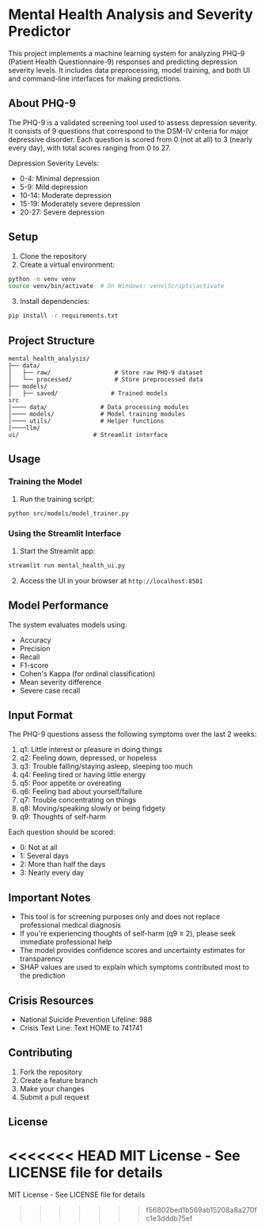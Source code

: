 # Mental Health Analysis and Severity Predictor

This project implements a machine learning system for analyzing PHQ-9 (Patient Health Questionnaire-9) responses and predicting depression severity levels. It includes data preprocessing, model training, and both UI and command-line interfaces for making predictions.

## About PHQ-9

The PHQ-9 is a validated screening tool used to assess depression severity. It consists of 9 questions that correspond to the DSM-IV criteria for major depressive disorder. Each question is scored from 0 (not at all) to 3 (nearly every day), with total scores ranging from 0 to 27.

Depression Severity Levels:
- 0-4: Minimal depression
- 5-9: Mild depression
- 10-14: Moderate depression
- 15-19: Moderately severe depression
- 20-27: Severe depression

## Setup

1. Clone the repository
2. Create a virtual environment:
```bash
python -m venv venv
source venv/bin/activate  # On Windows: venv\Scripts\activate
```

3. Install dependencies:
```bash
pip install -r requirements.txt
```

## Project Structure

```
mental_health_analysis/
├── data/
│   ├── raw/                  # Store raw PHQ-9 dataset
│   └── processed/            # Store preprocessed data
├── models/
│   ├── saved/               # Trained models
src
│──── data/               # Data processing modules
│──── models/             # Model training modules
│──── utils/              # Helper functions
|────llm/
ui/                     # Streamlit interface
```

## Usage

### Training the Model

1. Run the training script:
```bash
python src/models/model_trainer.py
```

### Using the Streamlit Interface

1. Start the Streamlit app:
```bash
streamlit run mental_health_ui.py
```

2. Access the UI in your browser at `http://localhost:8501`



## Model Performance

The system evaluates models using:
- Accuracy
- Precision
- Recall
- F1-score
- Cohen's Kappa (for ordinal classification)
- Mean severity difference
- Severe case recall


## Input Format

The PHQ-9 questions assess the following symptoms over the last 2 weeks:

1. q1: Little interest or pleasure in doing things
2. q2: Feeling down, depressed, or hopeless
3. q3: Trouble falling/staying asleep, sleeping too much
4. q4: Feeling tired or having little energy
5. q5: Poor appetite or overeating
6. q6: Feeling bad about yourself/failure
7. q7: Trouble concentrating on things
8. q8: Moving/speaking slowly or being fidgety
9. q9: Thoughts of self-harm

Each question should be scored:
- 0: Not at all
- 1: Several days
- 2: More than half the days
- 3: Nearly every day

## Important Notes

- This tool is for screening purposes only and does not replace professional medical diagnosis
- If you're experiencing thoughts of self-harm (q9 ≥ 2), please seek immediate professional help
- The model provides confidence scores and uncertainty estimates for transparency
- SHAP values are used to explain which symptoms contributed most to the prediction

## Crisis Resources

- National Suicide Prevention Lifeline: 988
- Crisis Text Line: Text HOME to 741741

## Contributing

1. Fork the repository
2. Create a feature branch
3. Make your changes
4. Submit a pull request

## License

<<<<<<< HEAD
MIT License - See LICENSE file for details
=======
MIT License - See LICENSE file for details
>>>>>>> f56802bed1b569ab15208a8a270fc1e3dddb75ef
